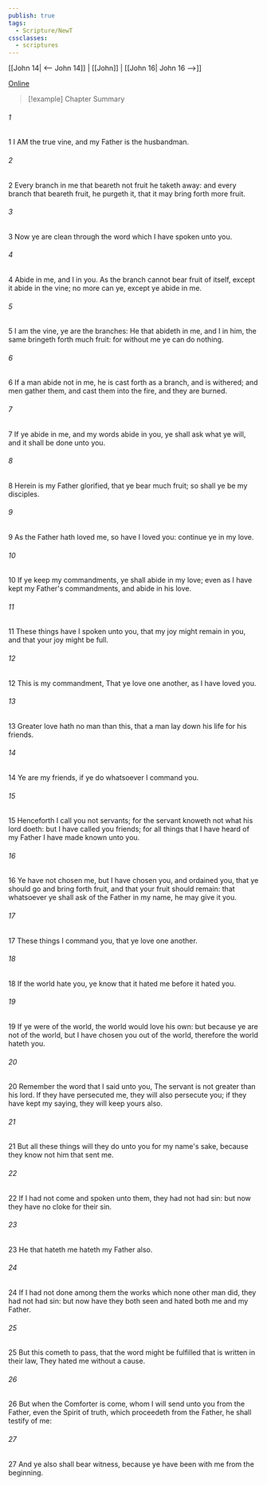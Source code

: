 ```yaml
---
publish: true
tags:
  - Scripture/NewT
cssclasses:
  - scriptures
---
```

[[John 14| <-- John 14]] | [[John]] | [[John 16| John 16 -->]]

[Online](https://churchofjesuschrist.org/study/scriptures/nt/john/15?lang=eng)

>[!example] Chapter Summary
>
###### 1
1 I AM the true vine, and my Father is the husbandman.
###### 2
2 Every branch in me that beareth not fruit he taketh away: and every branch that beareth fruit, he purgeth it, that it may bring forth more fruit.
###### 3
3 Now ye are clean through the word which I have spoken unto you.
###### 4
4 Abide in me, and I in you. As the branch cannot bear fruit of itself, except it abide in the vine; no more can ye, except ye abide in me.
###### 5
5 I am the vine, ye are the branches: He that abideth in me, and I in him, the same bringeth forth much fruit: for without me ye can do nothing.
###### 6
6 If a man abide not in me, he is cast forth as a branch, and is withered; and men gather them, and cast them into the fire, and they are burned.
###### 7
7 If ye abide in me, and my words abide in you, ye shall ask what ye will, and it shall be done unto you.
###### 8
8 Herein is my Father glorified, that ye bear much fruit; so shall ye be my disciples.
###### 9
9 As the Father hath loved me, so have I loved you: continue ye in my love.
###### 10
10 If ye keep my commandments, ye shall abide in my love; even as I have kept my Father's commandments, and abide in his love.
###### 11
11 These things have I spoken unto you, that my joy might remain in you, and that your joy might be full.
###### 12
12 This is my commandment, That ye love one another, as I have loved you.
###### 13
13 Greater love hath no man than this, that a man lay down his life for his friends.
###### 14
14 Ye are my friends, if ye do whatsoever I command you.
###### 15
15 Henceforth I call you not servants; for the servant knoweth not what his lord doeth: but I have called you friends; for all things that I have heard of my Father I have made known unto you.
###### 16
16 Ye have not chosen me, but I have chosen you, and ordained you, that ye should go and bring forth fruit, and that your fruit should remain: that whatsoever ye shall ask of the Father in my name, he may give it you.
###### 17
17 These things I command you, that ye love one another.
###### 18
18 If the world hate you, ye know that it hated me before it hated you.
###### 19
19 If ye were of the world, the world would love his own: but because ye are not of the world, but I have chosen you out of the world, therefore the world hateth you.
###### 20
20 Remember the word that I said unto you, The servant is not greater than his lord. If they have persecuted me, they will also persecute you; if they have kept my saying, they will keep yours also.
###### 21
21 But all these things will they do unto you for my name's sake, because they know not him that sent me.
###### 22
22 If I had not come and spoken unto them, they had not had sin: but now they have no cloke for their sin.
###### 23
23 He that hateth me hateth my Father also.
###### 24
24 If I had not done among them the works which none other man did, they had not had sin: but now have they both seen and hated both me and my Father.
###### 25
25 But this cometh to pass, that the word might be fulfilled that is written in their law, They hated me without a cause.
###### 26
26 But when the Comforter is come, whom I will send unto you from the Father, even the Spirit of truth, which proceedeth from the Father, he shall testify of me:
###### 27
27 And ye also shall bear witness, because ye have been with me from the beginning.



